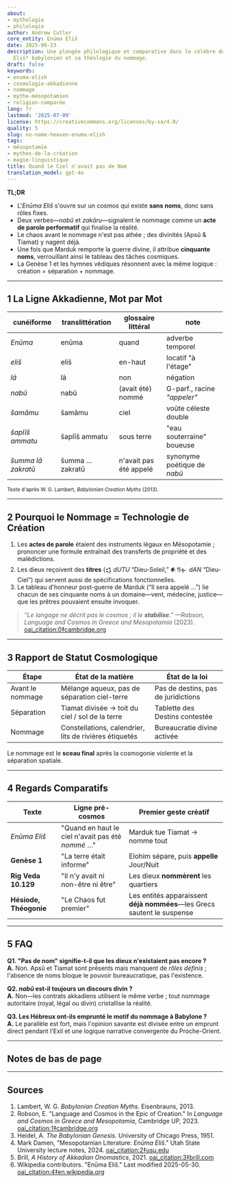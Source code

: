 ```yaml
---
about:
- mythologie
- philologie
author: Andrew Cutler
core_entity: Enūma Eliš
date: 2025-06-23
description: Une plongée philologique et comparative dans le célèbre début de l'*Enūma
  Eliš* babylonien et sa théologie du nommage.
draft: false
keywords:
- enuma-elish
- cosmologie-akkadienne
- nommage
- mythe-mésopotamien
- religion-comparée
lang: fr
lastmod: '2025-07-09'
license: https://creativecommons.org/licenses/by-sa/4.0/
quality: 5
slug: no-name-heaven-enuma-elish
tags:
- mésopotamie
- mythes-de-la-création
- magie-linguistique
title: Quand le Ciel n'avait pas de Nom
translation_model: gpt-4o
---
```


**TL;DR**

- L'*Enūma Eliš* s'ouvre sur un cosmos qui existe **sans noms**, donc sans rôles fixes.  
- Deux verbes—*nabû* et *zakāru*—signalent le nommage comme un **acte de parole performatif** qui finalise la réalité.  
- Le chaos avant le nommage n'est pas athée ; des divinités (Apsû & Tiamat) y nagent déjà.  
- Une fois que Marduk remporte la guerre divine, il attribue **cinquante noms**, verrouillant ainsi le tableau des tâches cosmiques.  
- La Genèse 1 et les hymnes védiques résonnent avec la même logique : création = séparation + nommage.

---

## 1 La Ligne Akkadienne, Mot par Mot

| cunéiforme | translittération | glossaire littéral | note |
|------------|------------------|--------------------|------|
| *Enūma* | enūma | quand | adverbe temporel |
| *eliš* | eliš | en-haut | locatif "à l'étage" |
| *lā* | lā | non | négation |
| *nabû* | nabû | (avait été) nommé | G-parf., racine *"appeler"* |
| *šamāmu* | šamāmu | ciel | voûte céleste double |
| *šaplīš ammatu* | šaplīš ammatu | sous terre | "eau souterraine" boueuse |
| *šumma lā zakratū* | šumma … zakratū | n'avait pas été appelé | synonyme poétique de *nabû* |

<small>Texte d'après W. G. Lambert, *Babylonian Creation Myths* (2013).</small>

---

## 2 Pourquoi le Nommage = Technologie de Création

1. Les **actes de parole** étaient des instruments légaux en Mésopotamie ; prononcer une formule entraînait des transferts de propriété et des malédictions.  
2. Les dieux reçoivent des **titres** (𒌓 *dUTU* “Dieu-Soleil,” 𒀭𒀀𒉡 *dAN* “Dieu-Ciel”) qui servent aussi de spécifications fonctionnelles.  
3. Le tableau d'honneur post-guerre de Marduk (“Il sera appelé …”) lie chacun de ses cinquante noms à un domaine—vent, médecine, justice—que les prêtres pouvaient ensuite invoquer.  

> *“Le langage ne décrit pas le cosmos ; il le **stabilise**.”* —Robson, *Language and Cosmos in Greece and Mesopotamia* (2023).  [oai_citation:0‡cambridge.org](https://www.cambridge.org/core/books/language-and-cosmos-in-greece-and-mesopotamia/language-and-cosmos-in-the-epic-of-creation/F9C41567F74F95C1F57304FBEDC150A7?utm_source=chatgpt.com)

---

## 3 Rapport de Statut Cosmologique

| Étape | État de la matière | État de la loi |
|-------|--------------------|----------------|
| Avant le nommage | Mélange aqueux, pas de séparation ciel-terre | Pas de destins, pas de juridictions |
| Séparation | Tiamat divisée → toit du ciel / sol de la terre | Tablette des Destins contestée |
| Nommage | Constellations, calendrier, lits de rivières étiquetés | Bureaucratie divine activée |

Le nommage est le **sceau final** après la cosmogonie violente et la séparation spatiale.

---

## 4 Regards Comparatifs

| Texte | Ligne pré-cosmos | Premier geste créatif |
|-------|------------------|-----------------------|
| *Enūma Eliš* | "Quand en haut le ciel n'avait pas été *nommé* …" | Marduk tue Tiamat → nomme tout |
| **Genèse 1** | "La terre était informe" | Elohim sépare, puis **appelle** Jour/Nuit |
| **Rig Veda 10.129** | "Il n'y avait ni non-être ni être" | Les dieux **nommèrent** les quartiers |
| **Hésiode, Théogonie** | "Le Chaos fut premier" | Les entités apparaissent **déjà nommées**—les Grecs sautent le suspense |

---

## 5 FAQ

**Q1. "Pas de nom" signifie-t-il que les dieux n'existaient pas encore ?**  
**A.** Non. Apsû et Tiamat sont présents mais manquent de *rôles définis* ; l'absence de noms bloque le pouvoir bureaucratique, pas l'existence.

**Q2. *nabû* est-il toujours un discours divin ?**  
**A.** Non—les contrats akkadiens utilisent le même verbe ; tout nommage autoritaire (royal, légal ou divin) cristallise la réalité.

**Q3. Les Hébreux ont-ils emprunté le motif du nommage à Babylone ?**  
**A.** Le parallèle est fort, mais l'opinion savante est divisée entre un emprunt direct pendant l'Exil et une logique narrative convergente du Proche-Orient.

---

## Notes de bas de page

[^1]: Lambert, *Babylonian Creation Myths* (2013) p. 231. 
[^2]: Robson, *Language and Cosmos in Greece and Mesopotamia* (Cambridge, 2023). 
[^3]: Heidel, *The Babylonian Genesis* (1951) ch. 2. 

---

## Sources

1. Lambert, W. G. *Babylonian Creation Myths*. Eisenbrauns, 2013. 
2. Robson, E. "Language and Cosmos in the Epic of Creation." In *Language and Cosmos in Greece and Mesopotamia*, Cambridge UP, 2023. [oai_citation:1‡cambridge.org](https://www.cambridge.org/core/books/language-and-cosmos-in-greece-and-mesopotamia/language-and-cosmos-in-the-epic-of-creation/F9C41567F74F95C1F57304FBEDC150A7) 
3. Heidel, A. *The Babylonian Genesis*. University of Chicago Press, 1951. 
4. Mark Damen, "Mesopotamian Literature: *Enūma Eliš*." Utah State University lecture notes, 2024. [oai_citation:2‡usu.edu](https://www.usu.edu/markdamen/ane/lectures/10.1.pdf) 
5. Brill, *A History of Akkadian Onomastics*, 2021. [oai_citation:3‡brill.com](https://brill.com/display/book/edcoll/9789004445215/BP000013.xml?language=en&srsltid=AfmBOootbSkXcBgdsX5fKz0oBE4GJjIznG0rbP0jDY2pSQ6IE6zQ4K5b) 
6. Wikipedia contributors. "Enūma Eliš." Last modified 2025-05-30. [oai_citation:4‡en.wikipedia.org](https://en.wikipedia.org/wiki/En%C5%ABma_Eli%C5%A1)